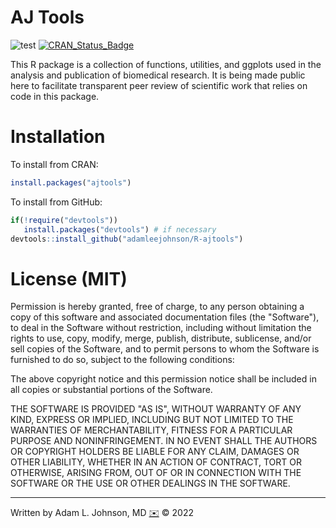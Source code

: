 # AJ Tools

![test](https://raw.githubusercontent.com/dwyl/repo-badges/main/svg/build-passing.svg)
[![CRAN_Status_Badge](https://www.r-pkg.org/badges/version/ajtools)](https://cran.r-project.org/package=ajtools)

This R package is a collection of functions, utilities, and ggplots used in the analysis and publication of biomedical research. It is being made public here to facilitate transparent peer review of scientific work that relies on code in this package.

# Installation

To install from CRAN:

```r
install.packages("ajtools")
```

To install from GitHub:

```r
if(!require("devtools"))
   install.packages("devtools") # if necessary
devtools::install_github("adamleejohnson/R-ajtools")
```

# License (MIT)

Permission is hereby granted, free of charge, to any person obtaining a copy
of this software and associated documentation files (the "Software"), to deal
in the Software without restriction, including without limitation the rights
to use, copy, modify, merge, publish, distribute, sublicense, and/or sell
copies of the Software, and to permit persons to whom the Software is
furnished to do so, subject to the following conditions:

The above copyright notice and this permission notice shall be included in all
copies or substantial portions of the Software.

THE SOFTWARE IS PROVIDED "AS IS", WITHOUT WARRANTY OF ANY KIND, EXPRESS OR
IMPLIED, INCLUDING BUT NOT LIMITED TO THE WARRANTIES OF MERCHANTABILITY,
FITNESS FOR A PARTICULAR PURPOSE AND NONINFRINGEMENT. IN NO EVENT SHALL THE
AUTHORS OR COPYRIGHT HOLDERS BE LIABLE FOR ANY CLAIM, DAMAGES OR OTHER
LIABILITY, WHETHER IN AN ACTION OF CONTRACT, TORT OR OTHERWISE, ARISING FROM,
OUT OF OR IN CONNECTION WITH THE SOFTWARE OR THE USE OR OTHER DEALINGS IN THE
SOFTWARE.

---

Written by Adam L. Johnson, MD [✉️](mailto:sealant.06.sirloin@icloud.com?subject=AJTools%20R%20Package) © 2022
